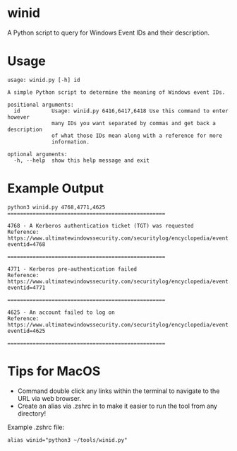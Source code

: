 # winid
A Python script to query for Windows Event IDs and their description.

# Usage

```
usage: winid.py [-h] id

A simple Python script to determine the meaning of Windows event IDs.

positional arguments:
  id          Usage: winid.py 6416,6417,6418 Use this command to enter however
              many IDs you want separated by commas and get back a description
              of what those IDs mean along with a reference for more
              information.

optional arguments:
  -h, --help  show this help message and exit
```

# Example Output
```
python3 winid.py 4768,4771,4625           
==================================================

4768 - A Kerberos authentication ticket (TGT) was requested
Reference: https://www.ultimatewindowssecurity.com/securitylog/encyclopedia/event.aspx?eventid=4768

==================================================

4771 - Kerberos pre-authentication failed
Reference: https://www.ultimatewindowssecurity.com/securitylog/encyclopedia/event.aspx?eventid=4771

==================================================

4625 - An account failed to log on
Reference: https://www.ultimatewindowssecurity.com/securitylog/encyclopedia/event.aspx?eventid=4625

==================================================
```

# Tips for MacOS

- Command double click any links within the terminal to navigate to the URL via web browser.
- Create an alias via .zshrc in to make it easier to run the tool from any directory!

Example .zshrc file:
```
alias winid="python3 ~/tools/winid.py"
```
